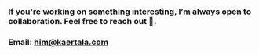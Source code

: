### If you're working on something interesting, I’m always open to collaboration. Feel free to reach out 📨.

### Email: him@kaertala.com
